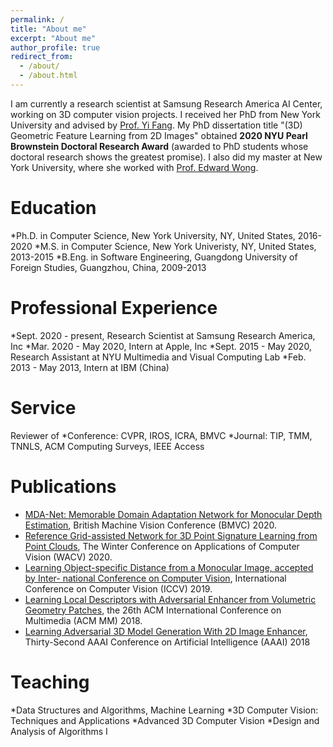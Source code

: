 ```yaml
---
permalink: /
title: "About me"
excerpt: "About me"
author_profile: true
redirect_from: 
  - /about/
  - /about.html
---
```

I am currently a research scientist at Samsung Research America AI Center, working on 3D computer vision projects. I received her PhD from New York University and advised by [Prof. Yi Fang](http://mmvc.engineering.nyu.edu). My PhD dissertation title "(3D) Geometric Feature Learning from 2D Images" obtained **2020 NYU Pearl Brownstein Doctoral Research Award** (awarded to PhD students whose doctoral research shows the greatest promise). I also did my master at New York University, where she worked with [Prof. Edward Wong](https://engineering.nyu.edu/faculty/edward-wong).

Education
======
*Ph.D. in Computer Science, New York University, NY, United States, 2016-2020
*M.S. in Computer Science, New York Univeristy, NY, United States, 2013-2015
*B.Eng. in Software Engineering, Guangdong University of Foreign Studies, Guangzhou, China, 2009-2013

Professional Experience
======
*Sept. 2020 - present, Research Scientist at Samsung Research America, Inc
*Mar. 2020 - May 2020, Intern at Apple, Inc
*Sept. 2015 - May 2020, Research Assistant at NYU Multimedia and Visual Computing Lab
*Feb. 2013 - May 2013, Intern at IBM (China)

Service 
======
Reviewer of 
*Conference: CVPR, IROS, ICRA, BMVC
*Journal: TIP, TMM, TNNLS, ACM Computing Surveys, IEEE Access

Publications
======
* [MDA-Net: Memorable Domain Adaptation Network for Monocular Depth Estimation](https://www.bmvc2020-conference.com/conference/papers/paper_0790.html), British Machine Vision Conference (BMVC) 2020.
* [Reference Grid-assisted Network for 3D Point Signature Learning from Point Clouds](https://openaccess.thecvf.com/content_WACV_2020/papers/Zhu_Reference_Grid-assisted_Network_for_3D_Point_Signature_Learning_from_Point_WACV_2020_paper.pdf), The Winter Conference on Applications of Computer Vision (WACV) 2020.
* [Learning Object-specific Distance from a Monocular Image, accepted by Inter- national Conference on Computer Vision](https://openaccess.thecvf.com/content_ICCV_2019/papers/Zhu_Learning_Object-Specific_Distance_From_a_Monocular_Image_ICCV_2019_paper.pdf), International Conference on Computer Vision (ICCV) 2019.
* [Learning Local Descriptors with Adversarial Enhancer from Volumetric Geometry Patches](), the 26th ACM International Conference on Multimedia (ACM MM) 2018. 
* [Learning Adversarial 3D Model Generation With 2D Image Enhancer](https://www.aaai.org/ocs/index.php/AAAI/AAAI18/paper/view/16064), Thirty-Second AAAI Conference on Artificial Intelligence (AAAI) 2018

Teaching 
======
*Data Structures and Algorithms, Machine Learning
*3D Computer Vision: Techniques and Applications
*Advanced 3D Computer Vision
*Design and Analysis of Algorithms I

